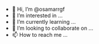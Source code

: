 - 👋 Hi, I’m @osamarrgf
- 👀 I’m interested in ...
- 🌱 I’m currently learning ...
- 💞️ I’m looking to collaborate on ...
- 📫 How to reach me ...

<!---
osamarrgf/osamarrgf is a ✨ special ✨ repository because its `README.md` (this file) appears on your GitHub profile.
You can click the Preview link to take a look at your changes.
--->
